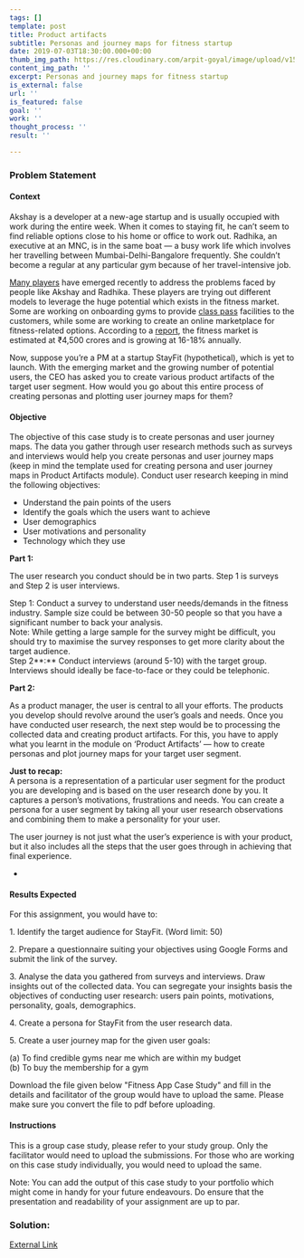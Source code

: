 ```yaml
---
tags: []
template: post
title: Product artifacts
subtitle: Personas and journey maps for fitness startup
date: 2019-07-03T18:30:00.000+00:00
thumb_img_path: https://res.cloudinary.com/arpit-goyal/image/upload/v1562772588/4.jpg
content_img_path: ''
excerpt: Personas and journey maps for fitness startup
is_external: false
url: ''
is_featured: false
goal: ''
work: ''
thought_process: ''
result: ''

---
```

### Problem Statement

#### Context

Akshay is a developer at a new-age startup and is usually occupied with work during the entire week. When it comes to staying fit, he can’t seem to find reliable options close to his home or office to work out. Radhika, an executive at an MNC, is in the same boat — a busy work life which involves her travelling between Mumbai-Delhi-Bangalore frequently. She couldn’t become a regular at any particular gym because of her travel-intensive job.

[Many players](https://yourstory.com/2016/04/fitness-startups/) have emerged recently to address the problems faced by people like Akshay and Radhika. These players are trying out different models to leverage the huge potential which exists in the fitness market. Some are working on onboarding gyms to provide [class pass](http://www.businessinsider.in/Heres-how-often-you-have-to-work-out-to-make-a-ClassPass-membership-worth-it/articleshow/47966034.cms) facilities to the customers, while some are working to create an online marketplace for fitness-related options. According to a [report](https://www.smergers.com/industry-watch/india-gym-fitness-industry/), the fitness market is estimated at ₹4,500 crores and is growing at 16-18% annually.   
   
Now, suppose you’re a PM at a startup StayFit (hypothetical), which is yet to launch. With the emerging market and the growing number of potential users, the CEO has asked you to create various product artifacts of the target user segment. How would you go about this entire process of creating personas and plotting user journey maps for them?

#### Objective

The objective of this case study is to create personas and user journey maps. The data you gather through user research methods such as surveys and interviews would help you create personas and user journey maps (keep in mind the template used for creating persona and user journey maps in Product Artifacts module). Conduct user research keeping in mind the following objectives:

* Understand the pain points of the users
* Identify the goals which the users want to achieve
* User demographics
* User motivations and personality
* Technology which they use

**Part 1:**

The user research you conduct should be in two parts. Step 1 is surveys and Step 2 is user interviews.

Step 1: Conduct a survey to understand user needs/demands in the fitness industry. Sample size could be between 30-50 people so that you have a significant number to back your analysis.  
Note: While getting a large sample for the survey might be difficult, you should try to maximise the survey responses to get more clarity about the target audience.  
Step 2**:** Conduct interviews (around 5-10) with the target group. Interviews should ideally be face-to-face or they could be telephonic.

**Part 2:**

As a product manager, the user is central to all your efforts. The products you develop should revolve around the user’s goals and needs. Once you have conducted user research, the next step would be to processing the collected data and creating product artifacts. For this, you have to apply what you learnt in the module on ‘Product Artifacts’ — how to create personas and plot journey maps for your target user segment.

**Just to recap:**  
A persona is a representation of a particular user segment for the product you are developing and is based on the user research done by you. It captures a person’s motivations, frustrations and needs. You can create a persona for a user segment by taking all your user research observations and combining them to make a personality for your user.

The user journey is not just what the user’s experience is with your product, but it also includes all the steps that the user goes through in achieving that final experience.

* 

#### Results Expected

For this assignment, you would have to:

1\. Identify the target audience for StayFit. (Word limit: 50)

2\. Prepare a questionnaire suiting your objectives using Google Forms and submit the link of the survey.

3\. Analyse the data you gathered from surveys and interviews. Draw insights out of the collected data. You can segregate your insights basis the objectives of conducting user research: users pain points, motivations, personality, goals, demographics.

4\. Create a persona for StayFit from the user research data.

5\. Create a user journey map for the given user goals:

(a) To find credible gyms near me which are within my budget  
 (b) To buy the membership for a gym

Download the file given below "Fitness App Case Study" and fill in the details and facilitator of the group would have to upload the same. Please make sure you convert the file to pdf before uploading.

#### Instructions

This is a group case study, please refer to your study group. Only the facilitator would need to upload the submissions. For those who are working on this case study individually, you would need to upload the same.

Note: You can add the output of this case study to your portfolio which might come in handy for your future endeavours. Do ensure that the presentation and readability of your assignment are up to par.

### Solution:

[External Link](https://drive.google.com/open?id=1jkPOPoPVKVdEp7iQiXgIXOLfQEtDV3jq "Google Drive link to Solution Document")